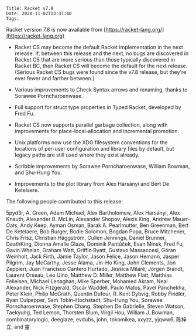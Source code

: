     Title: Racket v7.9
    Date: 2020-11-02T13:37:40
    Tags:

Racket version 7.8 is now available from [https://racket-lang.org/](https://racket-lang.org)

* Racket CS may become the default Racket implementation in the next
  release. If, between this release and the next, no bugs are discovered
  in Racket CS that are more serious than those typically discovered in
  Racket BC, then Racket CS will become the default for the next
  release. (Serious Racket CS bugs were found since the v7.8 release,
  but they're ever fewer and farther between.)

* Various improvements to Check Syntax arrows and
  renaming, thanks to Sorawee Porncharoenwase.

* Full support for struct type properties in Typed Racket, developed by
  Fred Fu.

* Racket CS now supports parallel garbage collection, along with
  improvements for place-local-allocation and incremental promotion.

* Unix platforms now use the XDG filesystem conventions for the
  locations of per-user configuration and library files by default, but
  legacy paths are still used where they exist already.

* Scribble improvements by Sorawee Porncharoenwase, William Bowman, and
  Shu-Hung You.

* Improvements to the plot library from Alex Harsányi and Bert De
  Ketelaere.

The following people contributed to this release:

5pyd3r, A. Green, Adam Michael, Alex Bartholomew, Alex Harsányi, Alex
Knauth, Alexander B. McLin, Alexander Shopov, Alexis King, Andrew
Mauer-Oats, Andy Keep, Ayman Osman, Barak A. Pearlmutter, Ben Greenman,
Bert De Ketelaere, Bob Burger, Bodie Solomon, Bogdan Popa, Bruce
Mitchener, Chris Frisz, Christian Häggström, Cullen Jennings, Daniel
Brunner, DeathKing, Dionna Amalie Glaze, Dominik Pantůček, Evan Minsk,
Fred Fu, Gavin Whelan, Graham Watt, Griffin Byatt, Gustavo Massaccesi,
Göran Weinholt, Jack Firth, Jamie Taylor, Jason Felice, Jason Hemann,
Jasper Pilgrim, Jay McCarthy, Jesse Alama, Jin-Ho King, John Clements,
Jon Zeppieri, Juan Francisco Cantero Hurtado, Jéssica Milaré, Jörgen
Brandt, Laurent Orseau, Leo Uino, Matthew D. Miller, Matthew Flatt,
Matthias Felleisen, Michael Lenaghan, Mike Sperber, Mohamed Akram, Neal
Alexander, Nick Fitzgerald, Oscar Waddell, Paulo Matos, Pavel Panchekha,
Peter Klein, Philip McGrath, Quentin Dufour, R. Kent Dybvig, Robby
Findler, Ryan Culpepper, Sam Tobin-Hochstadt, Shu-Hung You, Sorawee
Porncharoenwase, Stephen Chang, Stephen De Gabrielle, Steven Watson,
Taekyung, Ted Lemon, Thorsten Blum, Virgil Hou, William J. Bowman,
combinatorylogic, deeglaze, evdubs, john, tokomikea, xxyzz, yjqww6, 陈梓
立, and 靈
